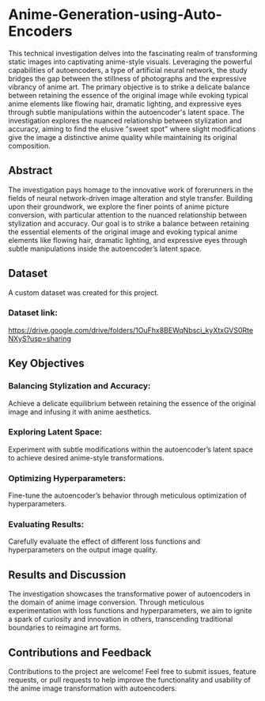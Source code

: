 # Anime-Generation-using-Auto-Encoders
This technical investigation delves into the fascinating realm of transforming static images into captivating anime-style visuals. Leveraging the powerful capabilities of autoencoders, a type of artificial neural network, the study bridges the gap between the stillness of photographs and the expressive vibrancy of anime art. The primary objective is to strike a delicate balance between retaining the essence of the original image while evoking typical anime elements like flowing hair, dramatic lighting, and expressive eyes through subtle manipulations within the autoencoder's latent space. The investigation explores the nuanced relationship between stylization and accuracy, aiming to find the elusive "sweet spot" where slight modifications give the image a distinctive anime quality while maintaining its original composition.

## Abstract
The investigation pays homage to the innovative work of forerunners in the fields of neural network-driven image alteration and style transfer. Building upon their groundwork, we explore the finer points of anime picture conversion, with particular attention to the nuanced relationship between stylization and accuracy. Our goal is to strike a balance between retaining the essential elements of the original image and evoking typical anime elements like flowing hair, dramatic lighting, and expressive eyes through subtle manipulations inside the autoencoder’s latent space.

## Dataset
A custom dataset was created for this project.
### Dataset link:
https://drive.google.com/drive/folders/1OuFhx8BEWqNbsci_kyXtxGVS0RteNXyS?usp=sharing

## Key Objectives
### Balancing Stylization and Accuracy:
Achieve a delicate equilibrium between retaining the essence of the original image and infusing it with anime aesthetics.
### Exploring Latent Space:
Experiment with subtle modifications within the autoencoder’s latent space to achieve desired anime-style transformations.
### Optimizing Hyperparameters:
Fine-tune the autoencoder’s behavior through meticulous optimization of hyperparameters.
### Evaluating Results:
Carefully evaluate the effect of different loss functions and hyperparameters on the output image quality.

## Results and Discussion
The investigation showcases the transformative power of autoencoders in the domain of anime image conversion. Through meticulous experimentation with loss functions and hyperparameters, we aim to ignite a spark of curiosity and innovation in others, transcending traditional boundaries to reimagine art forms.

## Contributions and Feedback
Contributions to the project are welcome! Feel free to submit issues, feature requests, or pull requests to help improve the functionality and usability of the anime image transformation with autoencoders.
